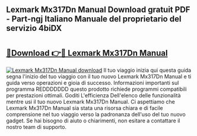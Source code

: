 ## Lexmark Mx317Dn Manual Download gratuit PDF - Part-ngj Italiano Manuale del proprietario del servizio 4biDX

# <h2><a href="http://dfbh1mh.blite.top/?on=Lexmark+Mx317Dn+Manual">🔗Download 👉🔴 Lexmark Mx317Dn Manual</a></h2>

[![Lexmark Mx317Dn Manual download](https://i.imgur.com/lujVjoI.png)](http://dfbh1mh.blite.top/?on=Lexmark+Mx317Dn+Manual)
Il tuo viaggio inizia qui questa guida segna l'inizio del tuo viaggio con il tuo nuovo Lexmark Mx317Dn Manual e ti guida verso operazioni e gioia di successo. Informazioni importanti sul programma REDDDDDDD questo prodotto richiede programmi compatibili per prestazioni ottimali. Goditi L'efficienza Dell'elenco delle funzionalità mentre usi il tuo nuovo Lexmark Mx317Dn Manual. Ci aspettiamo che Lexmark Mx317Dn Manual sia stata una risorsa chiara e di facile comprensione nel tuo viaggio verso la padronanza dell'uso del tuo nuovo gadget. Se hai bisogno di aiuto o chiarimenti, non esitare a contattare il nostro team di supporto.

